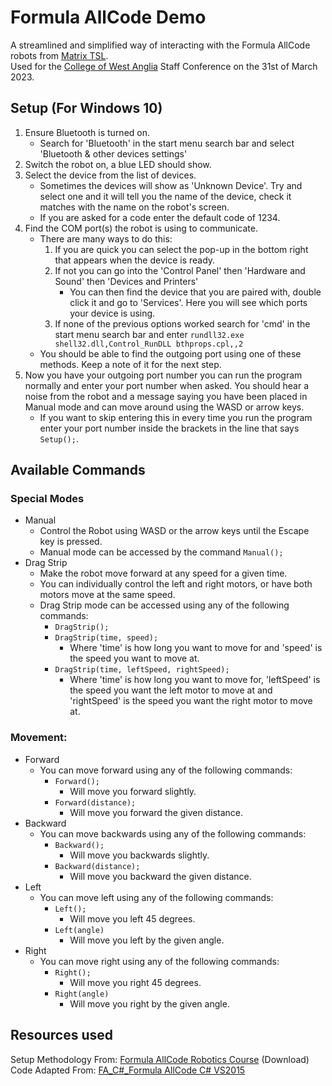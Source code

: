 # Formula AllCode Demo
A streamlined and simplified way of interacting with the Formula AllCode robots from [Matrix TSL](https://www.matrixtsl.com/).  
Used for the [College of West Anglia](https://cwa.ac.uk/) Staff Conference on the 31st of March 2023.  
## Setup (For Windows 10)  
1. Ensure Bluetooth is turned on.  
	* Search for 'Bluetooth' in the start menu search bar and select 'Bluetooth & other devices settings'  
3. Switch the robot on, a blue LED should show.  
4. Select the device from the list of devices.  
	* Sometimes the devices will show as 'Unknown Device'. Try and select one and it will tell you the name of the device, check it matches with the name on the robot's screen.  
	* If you are asked for a code enter the default code of 1234.  
5. Find the COM port(s) the robot is using to communicate.  
	* There are many ways to do this:  
		1. If you are quick you can select the pop-up in the bottom right that appears when the device is ready.  
		2. If not you can go into the 'Control Panel' then 'Hardware and Sound' then 'Devices and Printers'
			* You can then find the device that you are paired with, double click it and go to 'Services'. Here you will see which ports your device is using.
		3. If none of the previous options worked search for 'cmd' in the start menu search bar and enter `rundll32.exe shell32.dll,Control_RunDLL bthprops.cpl,,2 `
	* You should be able to find the outgoing port using one of these methods. Keep a note of it for the next step.
6. Now you have your outgoing port number you can run the program normally and enter your port number when asked. You should hear a noise from the robot and a message saying you have been placed in Manual mode and can move around using the WASD or arrow keys.
	* If you want to skip entering this in every time you run the program enter your port number inside the brackets in the line that says `Setup();`.
## Available Commands
### Special Modes
* Manual  
  * Control the Robot using WASD or the arrow keys until the Escape key is pressed.  
  * Manual mode can be accessed by the command `Manual();`  
* Drag Strip  
  * Make the robot move forward at any speed for a given time.  
  * You can individually control the left and right motors, or have both motors move at the same speed.  
  * Drag Strip mode can be accessed using any of the following commands:  
    * `DragStrip();`  
    * `DragStrip(time, speed);`  
      * Where 'time' is how long you want to move for and 'speed' is the speed you want to move at.  
    * `DragStrip(time, leftSpeed, rightSpeed);`  
      * Where 'time' is how long you want to move for, 'leftSpeed' is the speed you want the left motor to move at and 'rightSpeed' is the speed you want the right motor to move at.  
### Movement:  
* Forward  
  * You can move forward using any of the following commands:  
    * `Forward();`  
      * Will move you forward slightly.  
    * `Forward(distance);`  
      * Will move you forward the given distance.  
* Backward
  * You can move backwards using any of the following commands:  
    * `Backward();`  
      * Will move you backwards slightly.  
    * `Backward(distance);`  
      * Will move you backward the given distance.  
* Left  
  * You can move left using any of the following commands:  
    * `Left();`  
      * Will move you left 45 degrees.  
    * `Left(angle)`  
      * Will move you left by the given angle.  
* Right 
  * You can move right using any of the following commands:  
    * `Right();`  
      * Will move you right 45 degrees.  
    * `Right(angle)`  
      * Will move you right by the given angle.  
## Resources used  
Setup Methodology From: [Formula AllCode Robotics Course](https://www.google.com/url?sa=t&rct=j&q=&esrc=s&source=web&cd=&ved=2ahUKEwi8iN_u9_z9AhWSQ0EAHbhlDUoQFnoECBcQAQ&url=https%3A%2F%2Fwww.matrixtsl.com%2Fresources%2Fgetresource.php%3Fid%3D950&usg=AOvVaw0NPuWYiCmg6-O7ltyILys8) (Download)  
Code Adapted From: [FA_C#_Formula AllCode C# VS2015](https://www.matrixtsl.com/allcode/resources/)
